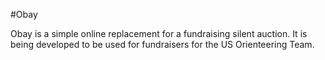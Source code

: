 #Obay

Obay is a simple online replacement for a fundraising silent auction. It is being developed to be used for fundraisers for the US Orienteering Team.  